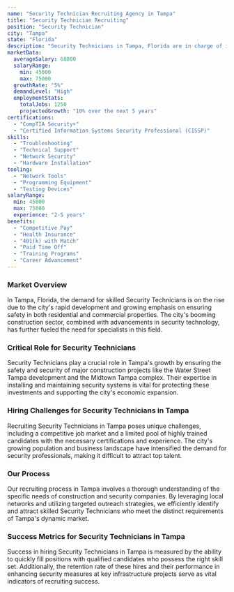 ```yaml
---
name: "Security Technician Recruiting Agency in Tampa"
title: "Security Technician Recruiting"
position: "Security Technician"
city: "Tampa"
state: "Florida"
description: "Security Technicians in Tampa, Florida are in charge of installing, maintaining and repairing security systems."
marketData:
  averageSalary: 60000
  salaryRange:
    min: 45000
    max: 75000
  growthRate: "5%"
  demandLevel: "High"
  employmentStats:
    totalJobs: 1250
    projectedGrowth: "10% over the next 5 years"
certifications:
  - "CompTIA Security+"
  - "Certified Information Systems Security Professional (CISSP)"
skills:
  - "Troubleshooting"
  - "Technical Support"
  - "Network Security"
  - "Hardware Installation"
tooling:
  - "Network Tools"
  - "Programming Equipment"
  - "Testing Devices"
salaryRange:
  min: 45000
  max: 75000
  experience: "2-5 years"
benefits:
  - "Competitive Pay"
  - "Health Insurance"
  - "401(k) with Match"
  - "Paid Time Off"
  - "Training Programs"
  - "Career Advancement"
---
```


### Market Overview
In Tampa, Florida, the demand for skilled Security Technicians is on the rise due to the city's rapid development and growing emphasis on ensuring safety in both residential and commercial properties. The city's booming construction sector, combined with advancements in security technology, has further fueled the need for specialists in this field.

### Critical Role for Security Technicians
Security Technicians play a crucial role in Tampa's growth by ensuring the safety and security of major construction projects like the Water Street Tampa development and the Midtown Tampa complex. Their expertise in installing and maintaining security systems is vital for protecting these investments and supporting the city's economic expansion.

### Hiring Challenges for Security Technicians in Tampa
Recruiting Security Technicians in Tampa poses unique challenges, including a competitive job market and a limited pool of highly trained candidates with the necessary certifications and experience. The city's growing population and business landscape have intensified the demand for security professionals, making it difficult to attract top talent.

### Our Process
Our recruiting process in Tampa involves a thorough understanding of the specific needs of construction and security companies. By leveraging local networks and utilizing targeted outreach strategies, we efficiently identify and attract skilled Security Technicians who meet the distinct requirements of Tampa's dynamic market.

### Success Metrics for Security Technicians in Tampa
Success in hiring Security Technicians in Tampa is measured by the ability to quickly fill positions with qualified candidates who possess the right skill set. Additionally, the retention rate of these hires and their performance in enhancing security measures at key infrastructure projects serve as vital indicators of recruiting success.